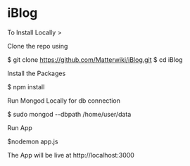 # iBlog

To Install Locally >

Clone the repo using 

$ git clone https://github.com/Matterwiki/iBlog.git 
$ cd iBlog

Install the Packages

$ npm install

Run Mongod Locally for db connection 

$ sudo mongod --dbpath /home/user/data 

Run App

$nodemon app.js

The App will be live at http://localhost:3000


